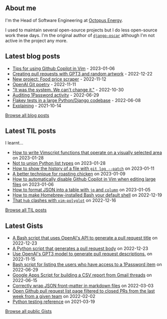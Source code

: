 ## About me
I'm the Head of Software Engineering at [Octopus Energy](https://octopus.energy/).

I used to maintain several open-source projects but I do less open-source work these days. I'm the original author of [`django-oscar`](https://github.com/django-oscar/django-oscar) although I'm not active in the project any more. 
## Latest blog posts
- [Tips for using Github Copilot in Vim](https://codeinthehole.com/tips/vim-and-github-copilot/) - 2023-01-06
- [Creating pull requests with GPT3 and random artwork](https://codeinthehole.com/projects/pull-requests-with-gpt3-and-random-artwork/) - 2022-12-22
- [New project: Food price scraper](https://codeinthehole.com/projects/food-scraper/) - 2022-11-12
- [OpenAI Git poetry](https://codeinthehole.com/tidbits/openai-git-poetry/) - 2022-11-11
- ["It was the system. We can't change it."](https://codeinthehole.com/tidbits/the-bone-clocks/) - 2022-10-30
- [Auditing 1Password activity](https://codeinthehole.com/tips/auditing-1password-activity/) - 2022-06-29
- [Flakey tests in a large Python/Django codebase](https://codeinthehole.com/news/oe-tech-flakey-tests/) - 2022-06-08
- [Explaining](https://codeinthehole.com/tips/explaining/) - 2021-10-14

[Browse all blog posts](https://codeinthehole.com/writing/)
## Latest TIL posts
I learnt...
- [How to write Vimscript functions that operate on a visually selected area](https://til.codeinthehole.com/posts/how-to-write-vimscript-functions-that-operate-on-a-visually-selected-area/) on 2023-01-28
- [Not to union Python list types](https://til.codeinthehole.com/posts/not-to-union-python-list-types/) on 2023-01-28
- [How to show the history of a file with `git log --patch`](https://til.codeinthehole.com/posts/how-to-show-the-history-of-a-file-with-git-log-patch/) on 2023-01-11
- [A better technique for roasting chicken](https://til.codeinthehole.com/posts/a-better-technique-for-cooking-roast-chicken/) on 2023-01-09
- [How to automatically disable Github Copilot in Vim when editing large files](https://til.codeinthehole.com/posts/how-to-automatically-disable-github-copilot-in-vim-when-editing-large-files/) on 2023-01-06
- [How to format JSON into a table with `jq` and `column`](https://til.codeinthehole.com/posts/how-to-format-json-into-a-table-with-jq-and-column/) on 2023-01-05
- [How to make Homebrew-installed Bash your default shell](https://til.codeinthehole.com/posts/how-to-make-homebrewinstalled-bash-your-default-shell/) on 2022-12-19
- [That `hub` clashes with `vim-polyglot`](https://til.codeinthehole.com/posts/that-hub-clashes-with-vimpolyglot/) on 2022-12-16

[Browse all TIL posts](https://til.codeinthehole.com)
## Latest Gists
- [A Bash script that uses OpenAI's API to generate a pull request title](https://gist.github.com/codeinthehole/d6a496b5a11e7500b7dd0c20f3e5b48c) on 2022-12-23
- [A Python script that generates a pull request body](https://gist.github.com/codeinthehole/3fc29fc6f1d9e0d9224e97762ff3537a) on 2022-12-23
- [Use OpenAI's GPT3 model to generate pull request descriptions.](https://gist.github.com/codeinthehole/85c86268b76f4338d7d40188e84378a6) on 2022-11-15
- [Bash script for listing the users who have access to a 1Password item](https://gist.github.com/codeinthehole/d6b35b56ad17d9f165f86d102caf0cd7) on 2022-06-29
- [Google Apps Script for building a CSV report from Gmail threads](https://gist.github.com/codeinthehole/488f3cb403c55ff62f51526ae252b8e8) on 2022-06-15
- [Correctly wrap JSON front-matter in markdown files](https://gist.github.com/codeinthehole/7aa7c4100a7af8ec61bed3130171a97d) on 2022-03-03
- [Open Github pull request list page filtered to closed PRs from the last week from a given team](https://gist.github.com/codeinthehole/302d4c42c782c8ef212d6e8295af73c1) on 2022-02-02
- [Python testing reference](https://gist.github.com/codeinthehole/9193c53f16371ec38cebc97aa1abf987) on 2021-03-19

[Browse all public Gists](https://gist.github.com/codeinthehole)
